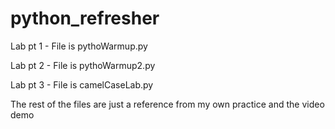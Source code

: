 # python_refresher

Lab pt 1 - File is pythoWarmup.py


Lab pt 2 - File is pythoWarmup2.py


Lab pt 3 - File is camelCaseLab.py

The rest of the files are just a reference from my own practice and the video demo
